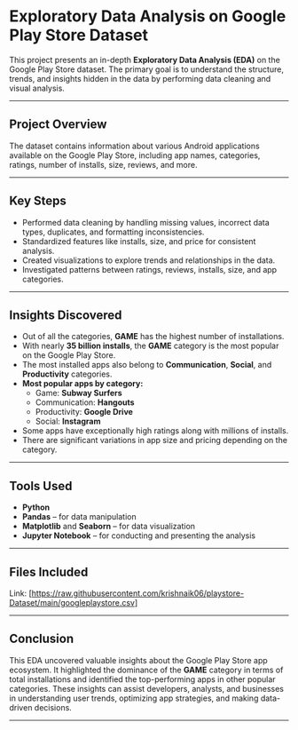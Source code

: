 # **Exploratory Data Analysis on Google Play Store Dataset**

This project presents an in-depth **Exploratory Data Analysis (EDA)** on the Google Play Store dataset. The primary goal is to understand the structure, trends, and insights hidden in the data by performing data cleaning and visual analysis.

---

## **Project Overview**

The dataset contains information about various Android applications available on the Google Play Store, including app names, categories, ratings, number of installs, size, reviews, and more.

---

## **Key Steps**

- Performed data cleaning by handling missing values, incorrect data types, duplicates, and formatting inconsistencies.
- Standardized features like installs, size, and price for consistent analysis.
- Created visualizations to explore trends and relationships in the data.
- Investigated patterns between ratings, reviews, installs, size, and app categories.

---

## **Insights Discovered**

- Out of all the categories, **GAME** has the highest number of installations.
- With nearly **35 billion installs**, the **GAME** category is the most popular on the Google Play Store.
- The most installed apps also belong to **Communication**, **Social**, and **Productivity** categories.
- **Most popular apps by category:**
  - Game: **Subway Surfers**
  - Communication: **Hangouts**
  - Productivity: **Google Drive**
  - Social: **Instagram**
- Some apps have exceptionally high ratings along with millions of installs.
- There are significant variations in app size and pricing depending on the category.

---

## **Tools Used**

- **Python**
- **Pandas** – for data manipulation
- **Matplotlib** and **Seaborn** – for data visualization
- **Jupyter Notebook** – for conducting and presenting the analysis

---

## **Files Included**

Link: [https://raw.githubusercontent.com/krishnaik06/playstore-Dataset/main/googleplaystore.csv]

---

## **Conclusion**

This EDA uncovered valuable insights about the Google Play Store app ecosystem. It highlighted the dominance of the **GAME** category in terms of total installations and identified the top-performing apps in other popular categories. These insights can assist developers, analysts, and businesses in understanding user trends, optimizing app strategies, and making data-driven decisions.

---

